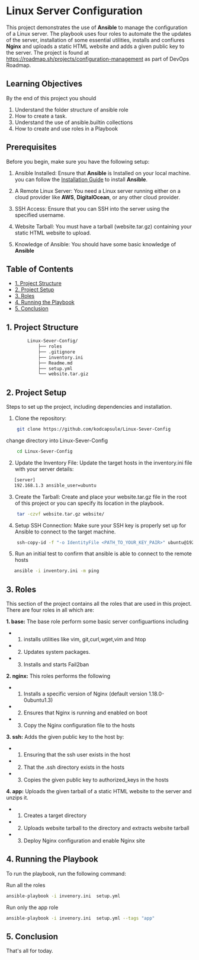 
# Linux Server  Configuration 
This project demonstrates the  use of **Ansible** to manage  the configuration  of  a Linux server. The playbook uses four roles to automate the the updates of the server, installation of  some essential utilities,  installs and confiures **Nginx** and uploads a static HTML website and adds a given public key to the server.  The project is found at  https://roadmap.sh/projects/configuration-management as part of DevOps Roadmap.



## Learning Objectives
By the end of this project you should
1. Understand the folder structure of ansible role
2. How to create a task.
3. Understand the use of ansible.builtin collections
3. How to create and use roles in a Playbook

## Prerequisites

Before you begin, make sure you have  the following  setup:

1. Ansible Installed: Ensure that  **Ansible** is Installed  on your local machine. you can follow the [Installation Guide](https://docs.ansible.com/ansible/latest/installation_guide/index.html)  to install **Ansible**. 

2. A Remote Linux Server: You need a Linux  server running   either on a cloud provider like **AWS**, **DigitalOcean**, or any other cloud provider.

3. SSH Access: Ensure that you can SSH into the server using the specified username.

4. Website Tarball: You must have a tarball (website.tar.gz) containing your static HTML website to upload.

5. Knowledge of Ansible: You should have some basic knowledge of **Ansible**



## Table of Contents
- [1. Project Structure](#1-project-structure)
- [2. Project Setup](#2-project-setup)
- [3. Roles](#3-roles)
- [4. Running the Playbook](#4-running-the-playbook)
- [5. Conclusion](#5-conclusion)


## 1. Project Structure

```bash
        Linux-Sever-Config/
            ├── roles
            ├── .gitignore
            ├── inventory.ini
            ├── Readme.md
            ├── setup.yml
            └── website.tar.giz
```



## 2. Project Setup
Steps to set up the project, including dependencies and installation.
1. Clone the repository:
```bash
    git clone https://github.com/kodcapsule/Linux-Sever-Config
```
change directory into Linux-Sever-Config

```bash    
    cd Linux-Sever-Config
```


2. Update  the Inventory File: Update  the target hosts in  the  inventory.ini file  with your server details:

```bash    
   [server]
   192.168.1.3 ansible_user=ubuntu
```

3. Create  the Tarball: Create and place your website.tar.gz file in the root of this project or you can specify its location in the playbook.

```bash   
    tar -czvf website.tar.gz website/
```

4. Setup  SSH Connection: Make sure your SSH key is properly set up for Ansible to connect to the target machine.

```bash    
    ssh-copy-id -f "-o IdentityFile <PATH_TO_YOUR_KEY_PAIR>" ubuntu@192.168.1.3 
```

5. Run an initial test to confirm that ansible is able to connect to the remote hosts

```bash  
   ansible -i inventory.ini -m ping
```


## 3. Roles
This section of the project contains all the roles that are used in this project. There are four roles in all which are:

**1. base:** The base role  perform some basic server configuartions including 
- 1. installs utilities like vim, git,curl,wget,vim and htop
- 2. Updates system packages.
- 3. Installs and starts Fail2ban


**2. nginx:** This roles performs the following 
- 1. Installs a specific version of Nginx (default version 1.18.0-0ubuntu1.3)
- 2. Ensures that  Nginx is running and enabled on boot
- 3. Copy the Nginx configuration file  to the hosts


**3. ssh:** Adds the given public key to the host by:
- 1. Ensuring that  the ssh user exists in the host
- 2. That the  .ssh directory exists in the hosts
- 3. Copies the given public key to authorized_keys in the hosts

**4. app:** Uploads the given tarball of a static HTML website to the server and unzips it.
- 1. Creates a  target directory 
- 2. Uploads website tarball to the directory and extracts website tarball
- 3. Deploy Nginx configuration and enable Nginx site


## 4. Running the Playbook
To run  the playbook, run the following command:

Run all the roles
```bash
ansible-playbook -i invenory.ini  setup.yml
```

Run only the app role
```bash
ansible-playbook -i invenory.ini  setup.yml --tags "app"
```




## 5. Conclusion

That's all for today. 
